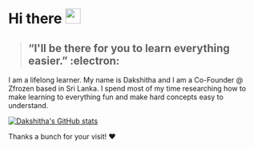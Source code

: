 # Hi there <img src="https://raw.githubusercontent.com/aemmadi/aemmadi/master/wave.gif" width="30px" height="30px">

> ## “I'll be there for you to learn everything easier.” :electron:    

I am a lifelong learner. My name is Dakshitha and I am a Co-Founder @ Zfrozen based in Sri Lanka. 
I spend most of my time researching how to make learning to everything fun and make hard concepts easy to understand.

[![Dakshitha's GitHub stats](https://github-readme-stats.vercel.app/api?username=dakshithadissanayaka&icons=true&theme=chartreuse-dark&show=reviews,discussions_started,discussions_answered,prs_merged,prs_merged_percentage&number_format=long&include_all_commits=true&show_icons=true)](https://github.com/dakshithadissanayaka/github-readme-stats) 

Thanks a bunch for your visit! ❤️

